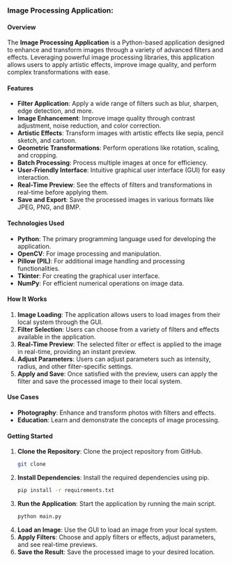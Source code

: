 ### Image Processing Application: 

#### Overview
The **Image Processing Application** is a Python-based application designed to enhance and transform images through a variety of advanced filters and effects. Leveraging powerful image processing libraries, this application allows users to apply artistic effects, improve image quality, and perform complex transformations with ease.

#### Features
- **Filter Application**: Apply a wide range of filters such as blur, sharpen, edge detection, and more.
- **Image Enhancement**: Improve image quality through contrast adjustment, noise reduction, and color correction.
- **Artistic Effects**: Transform images with artistic effects like sepia, pencil sketch, and cartoon.
- **Geometric Transformations**: Perform operations like rotation, scaling, and cropping.
- **Batch Processing**: Process multiple images at once for efficiency.
- **User-Friendly Interface**: Intuitive graphical user interface (GUI) for easy interaction.
- **Real-Time Preview**: See the effects of filters and transformations in real-time before applying them.
- **Save and Export**: Save the processed images in various formats like JPEG, PNG, and BMP.

#### Technologies Used
- **Python**: The primary programming language used for developing the application.
- **OpenCV**: For image processing and manipulation.
- **Pillow (PIL)**: For additional image handling and processing functionalities.
- **Tkinter**: For creating the graphical user interface.
- **NumPy**: For efficient numerical operations on image data.

#### How It Works
1. **Image Loading**: The application allows users to load images from their local system through the GUI.
2. **Filter Selection**: Users can choose from a variety of filters and effects available in the application.
3. **Real-Time Preview**: The selected filter or effect is applied to the image in real-time, providing an instant preview.
4. **Adjust Parameters**: Users can adjust parameters such as intensity, radius, and other filter-specific settings.
5. **Apply and Save**: Once satisfied with the preview, users can apply the filter and save the processed image to their local system.

#### Use Cases
- **Photography**: Enhance and transform photos with filters and effects.
- **Education**: Learn and demonstrate the concepts of image processing.

#### Getting Started
1. **Clone the Repository**: Clone the project repository from GitHub.
   ```bash
   git clone 
   ```
2. **Install Dependencies**: Install the required dependencies using pip.
   ```bash
   pip install -r requirements.txt
   ```
3. **Run the Application**: Start the application by running the main script.
   ```bash
   python main.py
   ```
4. **Load an Image**: Use the GUI to load an image from your local system.
5. **Apply Filters**: Choose and apply filters or effects, adjust parameters, and see real-time previews.
6. **Save the Result**: Save the processed image to your desired location.



